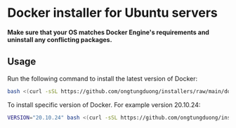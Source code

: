 # Docker installer for Ubuntu servers

**Make sure that your OS matches Docker Engine's requirements and uninstall any conflicting packages.**

## Usage

Run the following command to install the latest version of Docker:

```bash
bash <(curl -sSL https://github.com/ongtungduong/installers/raw/main/docker/install.sh)
```

To install specific version of Docker. For example version 20.10.24:

```bash
VERSION="20.10.24" bash <(curl -sSL https://github.com/ongtungduong/installers/raw/main/docker/install.sh)
```
